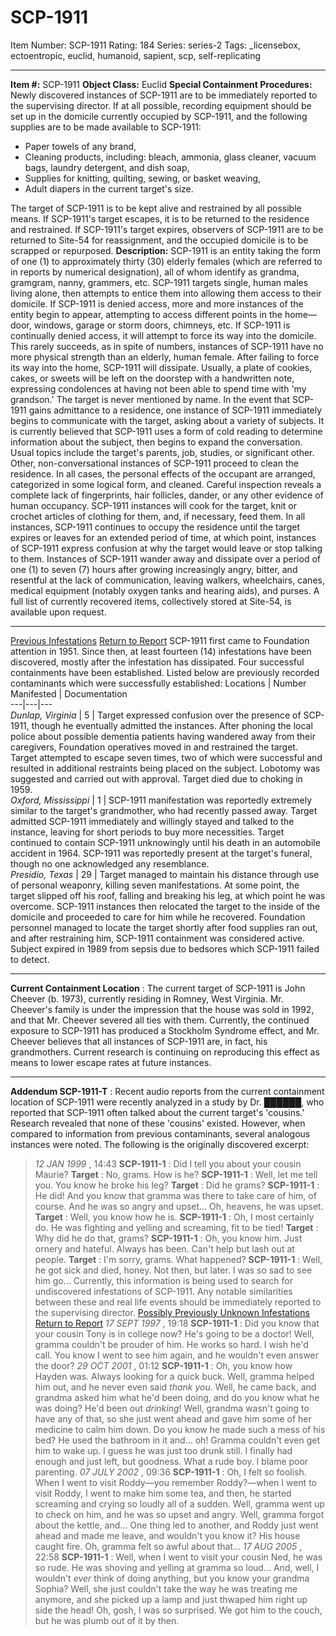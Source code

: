 # SCP-1911
Item Number: SCP-1911
Rating: 184
Series: series-2
Tags: _licensebox, ectoentropic, euclid, humanoid, sapient, scp, self-replicating

---

**Item #:** SCP-1911
**Object Class:** Euclid
**Special Containment Procedures:** Newly discovered instances of SCP-1911 are to be immediately reported to the supervising director. If at all possible, recording equipment should be set up in the domicile currently occupied by SCP-1911, and the following supplies are to be made available to SCP-1911:
  * Paper towels of any brand,
  * Cleaning products, including: bleach, ammonia, glass cleaner, vacuum bags, laundry detergent, and dish soap,
  * Supplies for knitting, quilting, sewing, or basket weaving,
  * Adult diapers in the current target's size.

The target of SCP-1911 is to be kept alive and restrained by all possible means. If SCP-1911's target escapes, it is to be returned to the residence and restrained. If SCP-1911's target expires, observers of SCP-1911 are to be returned to Site-54 for reassignment, and the occupied domicile is to be scrapped or repurposed.
**Description:** SCP-1911 is an entity taking the form of one (1) to approximately thirty (30) elderly females (which are referred to in reports by numerical designation), all of whom identify as grandma, gramgram, nanny, grammers, etc. SCP-1911 targets single, human males living alone, then attempts to entice them into allowing them access to their domicile. If SCP-1911 is denied access, more and more instances of the entity begin to appear, attempting to access different points in the home—door, windows, garage or storm doors, chimneys, etc.
If SCP-1911 is continually denied access, it will attempt to force its way into the domicile. This rarely succeeds, as in spite of numbers, instances of SCP-1911 have no more physical strength than an elderly, human female. After failing to force its way into the home, SCP-1911 will dissipate. Usually, a plate of cookies, cakes, or sweets will be left on the doorstep with a handwritten note, expressing condolences at having not been able to spend time with 'my grandson.' The target is never mentioned by name.
In the event that SCP-1911 gains admittance to a residence, one instance of SCP-1911 immediately begins to communicate with the target, asking about a variety of subjects. It is currently believed that SCP-1911 uses a form of cold reading to determine information about the subject, then begins to expand the conversation. Usual topics include the target's parents, job, studies, or significant other.
Other, non-conversational instances of SCP-1911 proceed to clean the residence. In all cases, the personal effects of the occupant are arranged, categorized in some logical form, and cleaned. Careful inspection reveals a complete lack of fingerprints, hair follicles, dander, or any other evidence of human occupancy. SCP-1911 instances will cook for the target, knit or crochet articles of clothing for them, and, if necessary, feed them.
In all instances, SCP-1911 continues to occupy the residence until the target expires or leaves for an extended period of time, at which point, instances of SCP-1911 express confusion at why the target would leave or stop talking to them. Instances of SCP-1911 wander away and dissipate over a period of one (1) to seven (7) hours after growing increasingly angry, bitter, and resentful at the lack of communication, leaving walkers, wheelchairs, canes, medical equipment (notably oxygen tanks and hearing aids), and purses. A full list of currently recovered items, collectively stored at Site-54, is available upon request.
* * *
[Previous Infestations](javascript:;)
[Return to Report](javascript:;)
SCP-1911 first came to Foundation attention in 1951. Since then, at least fourteen (14) infestations have been discovered, mostly after the infestation has dissipated. Four successful containments have been established.
Listed below are previously recorded contaminants which were successfully established:
Locations | Number Manifested | Documentation  
---|---|---  
_Dunlap, Virginia_ | 5 | Target expressed confusion over the presence of SCP-1911, though he eventually admitted the instances. After phoning the local police about possible dementia patients having wandered away from their caregivers, Foundation operatives moved in and restrained the target. Target attempted to escape seven times, two of which were successful and resulted in additional restraints being placed on the subject. Lobotomy was suggested and carried out with approval. Target died due to choking in 1959.  
_Oxford, Mississippi_ | 1 | SCP-1911 manifestation was reportedly extremely similar to the target's grandmother, who had recently passed away. Target admitted SCP-1911 immediately and willingly stayed and talked to the instance, leaving for short periods to buy more necessities. Target continued to contain SCP-1911 unknowingly until his death in an automobile accident in 1964. SCP-1911 was reportedly present at the target's funeral, though no one acknowledged any resemblance.  
_Presidio, Texas_ | 29 | Target managed to maintain his distance through use of personal weaponry, killing seven manifestations. At some point, the target slipped off his roof, falling and breaking his leg, at which point he was overcome. SCP-1911 instances then relocated the target to the inside of the domicile and proceeded to care for him while he recovered. Foundation personnel managed to locate the target shortly after food supplies ran out, and after restraining him, SCP-1911 containment was considered active. Subject expired in 1989 from sepsis due to bedsores which SCP-1911 failed to detect.  
* * *
**Current Containment Location** :
The current target of SCP-1911 is John Cheever (b. 1973), currently residing in Romney, West Virginia. Mr. Cheever's family is under the impression that the house was sold in 1992, and that Mr. Cheever severed all ties with them. Currently, the continued exposure to SCP-1911 has produced a Stockholm Syndrome effect, and Mr. Cheever believes that all instances of SCP-1911 are, in fact, his grandmothers.
Current research is continuing on reproducing this effect as means to lower escape rates at future instances.
* * *
**Addendum SCP-1911-T** :
Recent audio reports from the current containment location of SCP-1911 were recently analyzed in a study by Dr. ██████, who reported that SCP-1911 often talked about the current target's 'cousins.' Research revealed that none of these 'cousins' existed. However, when compared to information from previous contaminants, several analogous instances were noted. The following is the originally discovered excerpt:
> _12 JAN 1999_ , 14:43
> **SCP-1911-1** : Did I tell you about your cousin Maurie?
> **Target** : No, grams. How is he?
> **SCP-1911-1** : Well, let me tell you. You know he broke his leg?
> **Target** : Did he grams?
> **SCP-1911-1** : He did! And you know that gramma was there to take care of him, of course. And he was so angry and upset… Oh, heavens, he was upset.
> **Target** : Well, you know how he is.
> **SCP-1911-1** : Oh, I most certainly do. He was fighting and yelling and screaming, fit to be tied!
> **Target** : Why did he do that, grams?
> **SCP-1911-1** : Oh, you know him. Just ornery and hateful. Always has been. Can't help but lash out at people.
> **Target** : I'm sorry, grams. What happened?
> **SCP-1911-1** : Well, he got sick and died, honey. Not then, but later. I was so sad to see him go…
Currently, this information is being used to search for undiscovered infestations of SCP-1911. Any notable similarities between these and real life events should be immediately reported to the supervising director.
[Possibly Previously Unknown Infestations](javascript:;)
[Return to Report](javascript:;)
> _17 SEPT 1997_ , 19:18
> **SCP-1911-1** : Did you know that your cousin Tony is in college now? He's going to be a doctor! Well, gramma couldn't be prouder of him. He works so hard. I wish he'd call. You know I went to see him again, and he wouldn't even answer the door?
> _29 OCT 2001_ , 01:12
> **SCP-1911-1** : Oh, you know how Hayden was. Always looking for a quick buck. Well, gramma helped him out, and he never even said _thank you_. Well, he came back, and grandma asked him what he'd been doing, and do you know what he was doing? He'd been out _drinking_! Well, grandma wasn't going to have any of that, so she just went ahead and gave him some of her medicine to calm him down. Do you know he made such a mess of his bed? He used the bathroom in it and… oh! Gramma couldn't even get him to wake up. I guess he was just too drunk still. I finally had enough and just left, but goodness. What a rude boy. I blame poor parenting.
> _07 JULY 2002_ , 09:36
> **SCP-1911-1** : Oh, I felt so foolish. When I went to visit Roddy—you remember Roddy?—when I went to visit Roddy, I went to make him some tea, and then, he started screaming and crying so loudly all of a sudden. Well, gramma went up to check on him, and he was so upset and angry. Well, gramma forgot about the kettle, and… One thing led to another, and Roddy just went ahead and made me leave, and wouldn't you know it? His house caught fire. Oh, gramma felt so awful about that…
> _17 AUG 2005_ , 22:58
> **SCP-1911-1** : Well, when I went to visit your cousin Ned, he was so rude. He was shoving and yelling at gramma so loud… And, well, I wouldn't _ever_ think of doing anything, but you know your grandma Sophia? Well, she just couldn't take the way he was treating me anymore, and she picked up a lamp and just thwaped him right up side the head! Oh, gosh, I was so surprised. We got him to the couch, but he was plumb out of it by then.